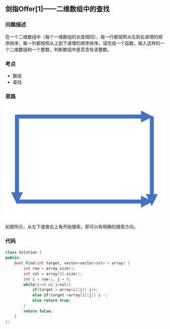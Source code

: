 ## 剑指Offer[1]——二维数组中的查找
### 问题描述
在一个二维数组中（每个一维数组的长度相同），每一行都按照从左到右递增的顺序排序，每一列都按照从上到下递增的顺序排序。请完成一个函数，输入这样的一个二维数组和一个整数，判断数组中是否含有该整数。

### 考点
- 数组
- 查找

### 思路
![image](assets/images/offer1.png)

如图所示，从左下或者右上角开始搜索，即可以有明确的搜索方向。

### 代码
~~~cpp
class Solution {
public:
    bool Find(int target, vector<vector<int> > array) {
        int row = array.size();
        int col = array[0].size();
        int i = row-1, j = 0;
        while(i>=0 && j<col){
            if(target > array[i][j]) j++;
            else if(target <array[i][j]) i--;
            else return true;
        }
        return false;
    }
};
~~~
